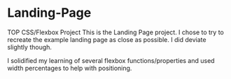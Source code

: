 # Landing-Page
TOP CSS/Flexbox Project
This is the Landing Page project. I chose to try to recreate the example landing page as close as possible. I did deviate slightly though.

I solidified my learning of several flexbox functions/properties and used width percentages to help with positioning.